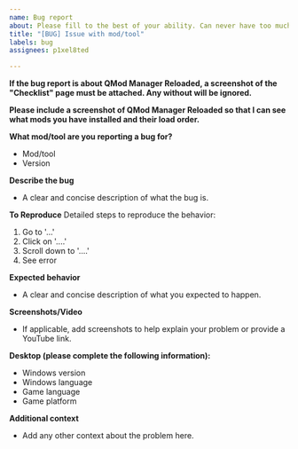 ```yaml
---
name: Bug report
about: Please fill to the best of your ability. Can never have too much info.
title: "[BUG] Issue with mod/tool"
labels: bug
assignees: p1xel8ted

---
```


**If the bug report is about QMod Manager Reloaded, a screenshot of the "Checklist" page must be attached. Any without will be ignored.**

**Please include a screenshot of QMod Manager Reloaded so that I can see what mods you have installed and their load order.**

**What mod/tool are you reporting a bug for?**
- Mod/tool
- Version

**Describe the bug**
- A clear and concise description of what the bug is.

**To Reproduce**
Detailed steps to reproduce the behavior:
1. Go to '...'
2. Click on '....'
3. Scroll down to '....'
4. See error

**Expected behavior**
- A clear and concise description of what you expected to happen.

**Screenshots/Video**
- If applicable, add screenshots to help explain your problem or provide a YouTube link.

**Desktop (please complete the following information):**
- Windows version
- Windows language
- Game language 
- Game platform

**Additional context**
- Add any other context about the problem here.
